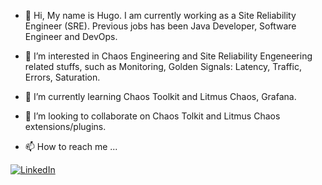 - 👋 Hi, My name is Hugo. I am currently working as a Site Reliability Engineer (SRE). Previous jobs has been Java Developer, Software Engineer and DevOps.

- 👀 I’m interested in Chaos Engineering and Site Reliability Engeneering related stuffs, such as Monitoring, Golden Signals: Latency, Traffic, Errors, Saturation.

- 🌱 I’m currently learning Chaos Toolkit and Litmus Chaos, Grafana.

- 💞️ I’m looking to collaborate on Chaos Tolkit and Litmus Chaos extensions/plugins.

- 📫 How to reach me ...

[![LinkedIn](https://img.shields.io/badge/-LINKEDIN-0077B5?style=for-the-badge&logo=linkedin&logoColor=white)](https://www.linkedin.com/in/hugovarela/)



